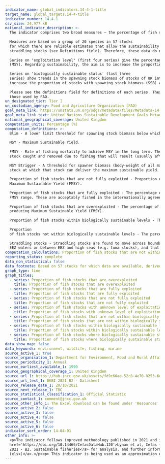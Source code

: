 ```yaml
---
indicator_name: global_indicators.14-4-1-title
target_name: global_targets.14-4-title
indicator_number: 14.4.1
csv_size: 24.977 kB
national_indicator_description: >-
  The indicator comprises two broad measures – the percentage of fish stocks in seas around the UK that are i) harvested sustainably (the first four series), and ii) at full reproductive capacity (the last three series).    
    
  Measures are based on a group of 20 species in 57 stocks
  for which there are reliable estimates that allow the sustainability of the stocks to be evaluated. The indicator stocks include a range of local and widely distributed species of major importance to the UK fishing industry.  14% of the stocks within the dataset are interpreted to be
  straddling stocks (see Definitions field). Therefore, these data do not fully follow UN specifications for this indicator.     
    
  Series on 'exploitation level' (first four series) give the percentage of stocks relative to the level capable of producing Maximum Sustainable Yield
  (MSY). Regarding sustainability, the aim is to increase the proportion of stocks fished at or below the fishing mortality target FMSY, and reduce to zero the number of stocks of unknown status relative to FMSY.     
       
  Series on 'biologically sustainable status' (last three
  series) show trends in the spawning stock biomass of stocks of UK interest with respect to safe biological limits. Safe biological limits are where the biomass is above the level capable of producing Maximum Sustainable Yield (MSY Btrigger). Regarding sustainability, the aim is to
  increase the proportion of stocks with spawning stock biomass (SSB) at or above MSY Btrigger and reduce to zero the number of stocks that have unknown status relative to MSY reference points.   
    
  Please see the definitions field for definitions of each series. These may differ to
  those used by FAO.
un_designated_tier: Tier I
un_custodian_agency: Food and Agriculture Organization (FAO)
goal_meta_link: https://unstats.un.org/sdgs/metadata/files/Metadata-14-04-01.pdf
goal_meta_link_text: United Nations Sustainable Development Goals Metadata (PDF 370 KB)
national_geographical_coverage: United Kingdom
computation_units: Percentage (%)
computation_definitions: >-
  Blim - A lower limit threshold for spawning stock biomass below which there is a high risk of reduced reproductive capacity.  
     
  MSY - Maximum Sustainable Yield.  
     
  FMSY - Rate of fishing mortality to achieve MSY in the long term. The instantaneous mortality rate of a fish
  stock caught and removed due to fishing that will result (usually after a long period of time) in a population size  that enables a fish stock to deliver the maximum sustainable yield.  
     
  MSY Btrigger - A threshold for spawner biomass (body-weight of all mature fish) of a fish
  stock at which that stock can deliver the maximum sustainable yield.  
     
  Proportion of fish stocks that are not fully exploited - Proportion of fish stocks that are not overexploited with respect to FMSY. The percentage of stocks fished at or below the level capable of producing
  Maximum Sustainable Yield (FMSY).   
     
  Proportion of fish stocks that are fully exploited - The percentage of stocks fished at a level that falls within the acceptable mortality range. This is likely to be a conservative estimate as it only includes stocks in the upper half of the
  FMSY range. These are acceptably fished in the internationally agreed management plans but above the reference point used previously for Good Environmental Status.     
       
  Proportion of fish stocks that are overexploited - The percentage of stocks fished above the level capable of
  producing Maximum Sustainable Yield (FMSY).      
     
  Proportion of fish stocks within biologically sustainable levels - The percentage of stocks with spawning stock biomass at or above the level capable of producing Maximum Sustainable Yield (MSY Btrigger).    
       
  Proportion
  of fish stocks not within biologically sustainable levels - The percentage of stocks with spawning stock biomass below the level capable of producing Maximum Sustainable Yield (MSY Btrigger).    
      
  Straddling stocks - Straddling stocks are found to move across boundaries between
  EEZ waters or between EEZ and high seas (e.g. tuna stocks), and that are caught by multiple countries.
computation_calculations: Proportion of fish stocks that are not within biologically sustainable levels = Percentage less than MSY Btrigger but greater than Blim + Percentage below MSYBtrigger and below Blim (where available)
reporting_status: complete
data_non_statistical: false
data_footnote: Based on 57 stocks for which data are available, derived from stock assessment reports. Some straddling stocks are included.
graph_type: line
graph_titles:
  - series: Proportion of fish stocks that are overexploited
    title: Proportion of fish stocks that are overexploited
  - series: Proportion of fish stocks that are fully exploited
    title: Proportion of fish stocks that are fully exploited
  - series: Proportion of fish stocks that are not fully exploited
    title: Proportion of fish stocks that are not fully exploited
  - series: Proportion of fish stocks with unknown level of exploitation
    title: Proportion of fish stocks with unknown level of exploitation
  - series: Proportion of fish stocks that are not within biologically sustainable levels
    title: Proportion of fish stocks that are not within biologically sustainable levels
  - series: Proportion of fish stocks within biologically sustainable levels
    title: Proportion of fish stocks within biologically sustainable levels
  - series: Proportion of fish stocks where biologically sustainable status is unknown
    title: Proportion of fish stocks where biologically sustainable status is unknown
data_show_map: false
data_keywords: environment, wildlife, fishing, marine
source_active_1: true
source_organisation_1: Department for Environment, Food and Rural Affairs (DEFRA)
source_periodicity_1: Annual
source_earliest_available_1: 1990
source_geographical_coverage_1: United Kingdom
source_url_1: https://hub.jncc.gov.uk/assets/fd9c66ae-52c8-4e70-8253-6d6a1d23901e
source_url_text_1: UKBI 2021 B2 - Datasheet
source_release_date_1: 20/10/2021
source_next_release_1: TBC
source_statistical_classification_1: Official Statistic 
source_contact_1: comment@jncc.gov.uk
source_other_info_1: The Excel download can be found under 'Resources'
source_active_2: false
source_active_3: false
source_active_4: false
source_active_5: false
source_active_6: false
indicator_sort_order: 14-04-01
other_info: >-
  <p>The indicator follows improved methodology published in 2021 and is not directly comparable with data  shown here previously. The method changed to bring it in line with the proposed Multi-Annual Plans. All stock data are derived from ICES Advice. See <a
  href='https://doi.org/10.14466/CefasDataHub.120'>Lynam et al, Cefas (2021)  International (ICES) and national (UK) fish stock and shellfish stock data from 2020 assessment year. Cefas, UK. V1</a>.</p><p>Please see <a href="http://jncc.defra.gov.uk/page-4244">UK Biodiversity Indicators
  2021 - B2. Sustainable fisheries</a> for analysis, and further information on the fish stocks included in the measure. Technical details can also be found in the <a href="https://hub.jncc.gov.uk/assets/fd9c66ae-52c8-4e70-8253-6d6a1d23901e">UKBI 2021 B2 - Technical Background Document B2
  (xlsx)</a>.</p><p> This indicator is being used as an approximation of the UN SDG Indicator. Where possible, we will work to identify or develop UK data to meet the global indicator specification. This indicator has been identified in collaboration with topic experts.
---
```


